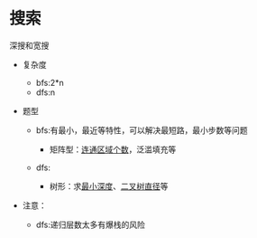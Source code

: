 # 搜索

深搜和宽搜

* 复杂度

  * bfs:2\*n
  * dfs:n

* 题型
  * bfs:有最小，最近等特性，可以解决最短路，最小步数等问题
    * 矩阵型：[连通区域个数](https://leetcode.com/problems/number-of-islands/description/)，泛滥填充等
  * dfs:

    * 树形：求[最小深度](https://leetcode.com/problems/minimum-depth-of-binary-tree/description/)、[二叉树直径](https://leetcode.com/problems/diameter-of-binary-tree/description/)等
* 注意：
  * dfs:递归层数太多有爆栈的风险


